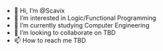 - 👋 Hi, I’m @Scavix
- 👀 I’m interested in Logic/Functional Programming
- 🌱 I’m currently studying Computer Engineering
- 💞️ I’m looking to collaborate on TBD
- 📫 How to reach me TBD

<!---
Scavix/Scavix is a ✨ special ✨ repository because its `README.md` (this file) appears on your GitHub profile.
You can click the Preview link to take a look at your changes.
--->
